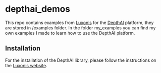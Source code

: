 # depthai_demos
This repo contains examples from [Luxonis](https://www.luxonis.com/) for the [DepthAI](https://docs.luxonis.com/projects/hardware/en/latest/) platform, they are stored in /examples folder. In the folder my_examples you can find my own examples I made to learn how to use the DepthAI platform.

## Installation
For the installation of the DepthAI library, please follow the instructions on the [Luxonis website](https://docs.luxonis.com/en/latest/pages/tutorials/first_steps/).

